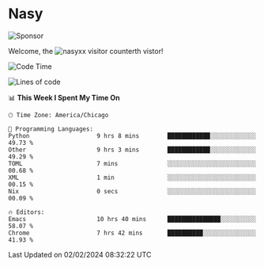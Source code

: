 # Nasy

<!--
<p align="center">
<img height="200" src="https://github-readme-stats.vercel.app/api?username=nasyxx&count_private=true&show_icons=true&theme=dracula&include_all_commits=true"/>
<img height="200" src="https://github-readme-stats.vercel.app/api/top-langs/?username=nasyxx&theme=dracula&hide=html,jupyter+notebook&count_private=true&show_icons=true"/>
</p>

  
----------------
-->

![Sponsor](https://img.shields.io/static/v1.svg?label=Sponsor&message=%E2%9D%A4&logo=GitHub&style=flat&color=pink)
 
Welcome, the ![nasyxx visitor counter](https://count.getloli.com/get/@nasyxx?theme=rule34)th vistor!
 
<!--START_SECTION:waka-->
![Code Time](http://img.shields.io/badge/Code%20Time-4%2C280%20hrs%2019%20mins-blue)

![Lines of code](https://img.shields.io/badge/From%20Hello%20World%20I%27ve%20Written-6.3%20million%20lines%20of%20code-blue)

📊 **This Week I Spent My Time On** 

```text
🕑︎ Time Zone: America/Chicago

💬 Programming Languages: 
Python                   9 hrs 8 mins        ████████████░░░░░░░░░░░░░   49.73 % 
Other                    9 hrs 3 mins        ████████████░░░░░░░░░░░░░   49.29 % 
TOML                     7 mins              ░░░░░░░░░░░░░░░░░░░░░░░░░   00.68 % 
XML                      1 min               ░░░░░░░░░░░░░░░░░░░░░░░░░   00.15 % 
Nix                      0 secs              ░░░░░░░░░░░░░░░░░░░░░░░░░   00.09 % 

🔥 Editors: 
Emacs                    10 hrs 40 mins      ███████████████░░░░░░░░░░   58.07 % 
Chrome                   7 hrs 42 mins       ██████████░░░░░░░░░░░░░░░   41.93 % 
```


 Last Updated on 02/02/2024 08:32:22 UTC
<!--END_SECTION:waka-->

<!-- ![visitors](https://visitor-badge.laobi.icu/badge?page_id=nasyxx.nasyxx) -->
